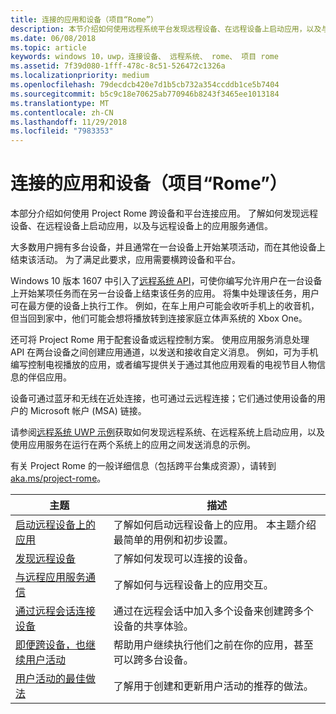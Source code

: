 ```yaml
---
title: 连接的应用和设备（项目“Rome”）
description: 本节介绍如何使用远程系统平台发现远程设备、在远程设备上启动应用，以及与远程设备上的应用服务通信。
ms.date: 06/08/2018
ms.topic: article
keywords: windows 10，uwp，连接设备、 远程系统、 rome、 项目 rome
ms.assetid: 7f39d080-1fff-478c-8c51-526472c1326a
ms.localizationpriority: medium
ms.openlocfilehash: 79decdcb420e7d1b5cb732a354ccddb1ce5b7404
ms.sourcegitcommit: b5c9c18e70625ab770946b8243f3465ee1013184
ms.translationtype: MT
ms.contentlocale: zh-CN
ms.lasthandoff: 11/29/2018
ms.locfileid: "7983353"
---
```

# <a name="connected-apps-and-devices-project-rome"></a>连接的应用和设备（项目“Rome”）

本部分介绍如何使用 Project Rome 跨设备和平台连接应用。 了解如何发现远程设备、在远程设备上启动应用，以及与远程设备上的应用服务通信。

大多数用户拥有多台设备，并且通常在一台设备上开始某项活动，而在其他设备上结束该活动。 为了满足此要求，应用需要横跨设备和平台。

Windows 10 版本 1607 中引入了[远程系统 API](https://msdn.microsoft.com/library/windows/apps/Windows.System.RemoteSystems)，可使你编写允许用户在一台设备上开始某项任务而在另一台设备上结束该任务的应用。 将集中处理该任务，用户可在最方便的设备上执行工作。 例如，在车上用户可能会收听手机上的收音机，但当回到家中，他们可能会想将播放转到连接家庭立体声系统的 Xbox One。

还可将 Project Rome 用于配套设备或远程控制方案。 使用应用服务消息处理 API 在两台设备之间创建应用通道，以发送和接收自定义消息。 例如，可为手机编写控制电视播放的应用，或者编写提供关于通过其他应用观看的电视节目人物信息的伴侣应用。  

设备可通过蓝牙和无线在近处连接，也可通过云远程连接；它们通过使用设备的用户的 Microsoft 帐户 (MSA) 链接。

请参阅[远程系统 UWP 示例](https://github.com/Microsoft/Windows-universal-samples/tree/dev/Samples/RemoteSystems )获取如何发现远程系统、在远程系统上启动应用，以及使用应用服务在运行在两个系统上的应用之间发送消息的示例。

有关 Project Rome 的一般详细信息（包括跨平台集成资源），请转到 [aka.ms/project-rome](https://aka.ms/project-rome)。

| 主题 | 描述 |
|-------|-------------|
| [启动远程设备上的应用](launch-a-remote-app.md) | 了解如何启动远程设备上的应用。 本主题介绍最简单的用例和初步设置。  |
| [发现远程设备](discover-remote-devices.md)  | 了解如何发现可以连接的设备。 |
| [与远程应用服务通信](communicate-with-a-remote-app-service.md) | 了解如何与远程设备上的应用交互。 |
| [通过远程会话连接设备](remote-sessions.md) | 通过在远程会话中加入多个设备来创建跨多个设备的共享体验。 |
| [即便跨设备，也继续用户活动](useractivities.md)| 帮助用户继续执行他们之前在你的应用，甚至可以跨多台设备。|
| [用户活动的最佳做法](useractivities-best-practices.md)| 了解用于创建和更新用户活动的推荐的做法。|
